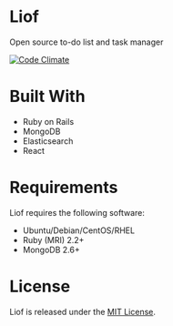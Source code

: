 # Liof
Open source to-do list and task manager

[![Code Climate](https://codeclimate.com/github/liof-io/liof/badges/gpa.svg)](https://codeclimate.com/github/liof-io/liof)

# Built With
- Ruby on Rails
- MongoDB
- Elasticsearch
- React

# Requirements
Liof requires the following software:

- Ubuntu/Debian/CentOS/RHEL
- Ruby (MRI) 2.2+
- MongoDB 2.6+

# License
Liof is released under the [MIT License](http://www.opensource.org/licenses/MIT).
